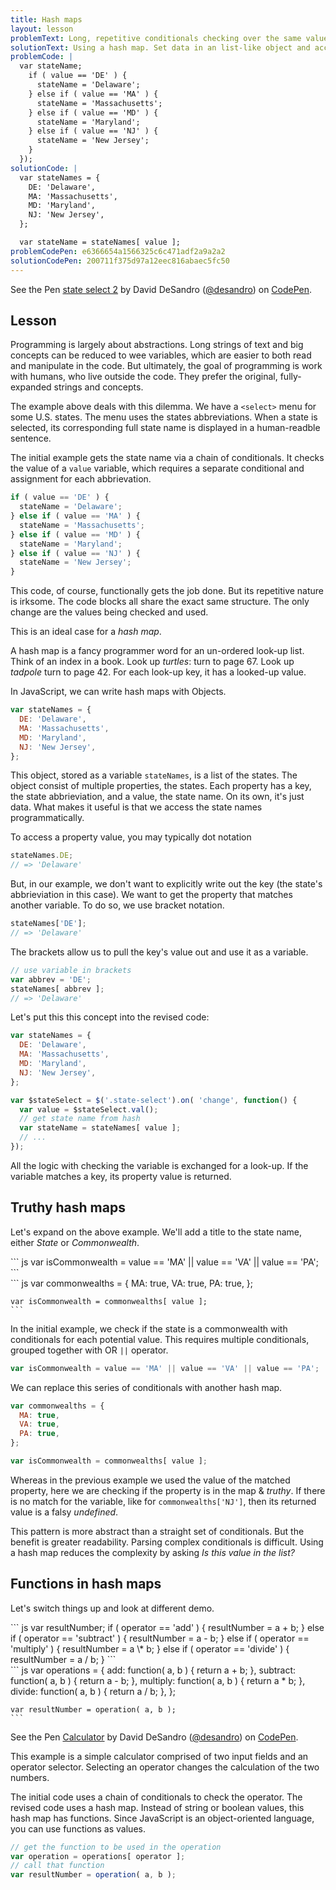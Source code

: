 ```yaml
---
title: Hash maps
layout: lesson
problemText: Long, repetitive conditionals checking over the same value.
solutionText: Using a hash map. Set data in an list-like object and access values with variables.
problemCode: |
  var stateName;
    if ( value == 'DE' ) {
      stateName = 'Delaware';
    } else if ( value == 'MA' ) {
      stateName = 'Massachusetts';
    } else if ( value == 'MD' ) {
      stateName = 'Maryland';
    } else if ( value == 'NJ' ) {
      stateName = 'New Jersey';
    }
  });
solutionCode: |
  var stateNames = {
    DE: 'Delaware',
    MA: 'Massachusetts',
    MD: 'Maryland',
    NJ: 'New Jersey',
  };

  var stateName = stateNames[ value ];
problemCodePen: e6366654a1566325c6c471adf2a9a2a2
solutionCodePen: 200711f375d97a12eec816abaec5fc50
---
```


<p data-height="300" data-theme-id="dark" data-slug-hash="200711f375d97a12eec816abaec5fc50" data-default-tab="result" data-user="desandro" data-embed-version="2" data-pen-title="state select 2" class="codepen">See the Pen <a href="https://codepen.io/desandro/pen/200711f375d97a12eec816abaec5fc50/">state select 2</a> by David DeSandro (<a href="https://codepen.io/desandro">@desandro</a>) on <a href="https://codepen.io">CodePen</a>.</p>

<!-- html-in-md <div class="skinny-column"> -->

## Lesson

Programming is largely about abstractions. Long strings of text and big concepts can be reduced to wee variables, which are easier to both read and manipulate in the code. But ultimately, the goal of programming is work with humans, who live outside the code. They prefer the original, fully-expanded strings and concepts.

The example above deals with this dilemma. We have a `<select>` menu for some U.S. states. The menu uses the states abbreviations. When a state is selected, its corresponding full state name is displayed in a human-readble sentence.

The initial example gets the state name via a chain of conditionals. It checks the value of a `value` variable, which requires a separate conditional and assignment for each abbrievation.

``` js
if ( value == 'DE' ) {
  stateName = 'Delaware';
} else if ( value == 'MA' ) {
  stateName = 'Massachusetts';
} else if ( value == 'MD' ) {
  stateName = 'Maryland';
} else if ( value == 'NJ' ) {
  stateName = 'New Jersey';
}
```

This code, of course, functionally gets the job done. But its repetitive nature is irksome. The code blocks all share the exact same structure. The only change are the values being checked and used.

This is an ideal case for a _hash map_.

A hash map is a fancy programmer word for an un-ordered look-up list. Think of an index in a book. Look up _turtles_: turn to page 67. Look up _tadpole_ turn to page 42. For each look-up key, it has a looked-up value.

In JavaScript, we can write hash maps with Objects.

``` js
var stateNames = {
  DE: 'Delaware',
  MA: 'Massachusetts',
  MD: 'Maryland',
  NJ: 'New Jersey',
};
```

This object, stored as a variable `stateNames`, is a list of the states. The object consist of multiple properties, the states. Each property has a key, the state abbrieviation, and a value, the state name. On its own, it's just data. What makes it useful is that we access the state names programmatically.

To access a property value, you may typically dot notation

``` js
stateNames.DE;
// => 'Delaware'
```

But, in our example, we don't want to explicitly write out the key (the state's abbrieviation in this case). We want to get the property that matches another variable. To do so, we use bracket notation.

``` js
stateNames['DE'];
// => 'Delaware'
```

The brackets allow us to pull the key's value out and use it as a variable.

``` js
// use variable in brackets
var abbrev = 'DE';
stateNames[ abbrev ];
// => 'Delaware'
```

Let's put this this concept into the revised code:

``` js
var stateNames = {
  DE: 'Delaware',
  MA: 'Massachusetts',
  MD: 'Maryland',
  NJ: 'New Jersey',
};

var $stateSelect = $('.state-select').on( 'change', function() {
  var value = $stateSelect.val();
  // get state name from hash
  var stateName = stateNames[ value ];
  // ...
});
```

All the logic with checking the variable is exchanged for a look-up. If the variable matches a key, its property value is returned.

## Truthy hash maps

Let's expand on the above example. We'll add a title to the state name, either _State_ or _Commonwealth_.

</div>

<div class="duo code-compare">
  <div class="duo__cell code-compare__nay">
    ``` js
    var isCommonwealth = value == 'MA' ||
      value == 'VA' || value == 'PA';
    ```
  </div>
  <div class="duo__cell code-compare__yay">
    ``` js
    var commonwealths = {
      MA: true,
      VA: true,
      PA: true,
    };

    var isCommonwealth = commonwealths[ value ];
    ```
  </div>
</div>

<!-- html-in-md <div class="skinny-column"> -->

In the initial example, we check if the state is a commonwealth with conditionals for each potential value. This requires multiple conditionals, grouped together with OR `||` operator.

``` js
var isCommonwealth = value == 'MA' || value == 'VA' || value == 'PA';
```

We can replace this series of conditionals with another hash map.

``` js
var commonwealths = {
  MA: true,
  VA: true,
  PA: true,
};

var isCommonwealth = commonwealths[ value ];
```

Whereas in the previous example we used the value of the matched property, here we are checking if the property is in the map & _truthy_. If there is no match for the variable, like for `commonwealths['NJ']`, then its returned value is a falsy _undefined_.

This pattern is more abstract than a straight set of conditionals. But the benefit is greater readability. Parsing complex conditionals is difficult. Using a hash map reduces the complexity by asking _Is this value in the list?_

## Functions in hash maps


<p>Let's switch things up and look at different demo.</p>

<!-- html-in-md </div> -->

<div class="duo code-compare">
  <div class="duo__cell code-compare__nay">
    ``` js
    var resultNumber;
    if ( operator == 'add' ) {
      resultNumber = a + b;
    } else if ( operator == 'subtract' ) {
      resultNumber = a - b;
    } else if ( operator == 'multiply' ) {
      resultNumber = a \* b;
    } else if ( operator == 'divide' ) {
      resultNumber = a / b;
    }
    ```
  </div>
  <div class="duo__cell code-compare__yay">
    ``` js
    var operations = {
      add: function( a, b ) {
        return a + b;
      },
      subtract: function( a, b ) {
        return a - b;
      },
      multiply: function( a, b ) {
        return a * b;
      },
      divide: function( a, b ) {
        return a / b;
      },
    };

    var resultNumber = operation( a, b );
    ```
  </div>
</div>

<!-- html-in-md <div class="skinny-column"> -->

<p data-height="300" data-theme-id="dark" data-slug-hash="28905ad8756fe1a4bb3033d70fed52a2" data-default-tab="result" data-user="desandro" data-embed-version="2" data-pen-title="Calculator" class="codepen">See the Pen <a href="https://codepen.io/desandro/pen/28905ad8756fe1a4bb3033d70fed52a2/">Calculator</a> by David DeSandro (<a href="https://codepen.io/desandro">@desandro</a>) on <a href="https://codepen.io">CodePen</a>.</p>
<script async src="https://production-assets.codepen.io/assets/embed/ei.js"></script>

<p>This example is a simple calculator comprised of two input fields and an operator selector. Selecting an operator changes the calculation of the two numbers.</p>

<p>The initial code uses a chain of conditionals to check the operator. The revised code uses a hash map. Instead of string or boolean values, this hash map has functions. Since JavaScript is an object-oriented language, you can use functions as values.</p>

``` js
// get the function to be used in the operation
var operation = operations[ operator ];
// call that function
var resultNumber = operation( a, b );
```

<!-- html-in-md </div> -->
